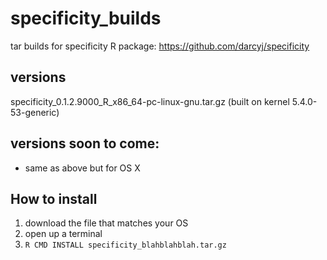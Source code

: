 # specificity_builds
tar builds for specificity R package: https://github.com/darcyj/specificity

## versions
specificity_0.1.2.9000_R_x86_64-pc-linux-gnu.tar.gz (built on kernel 5.4.0-53-generic)

## versions soon to come:
* same as above but for OS X

## How to install
1. download the file that matches your OS
2. open up a terminal
3. `R CMD INSTALL specificity_blahblahblah.tar.gz`


